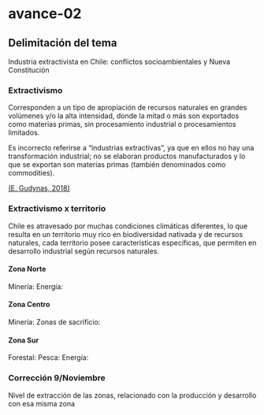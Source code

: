 # avance-02

## Delimitación del tema 
Industria extractivista en Chile: conflictos socioambientales y Nueva Constitución

### Extractivismo
Corresponden a un tipo de apropiación de recursos naturales en grandes volúmenes y/o la alta intensidad, donde la mitad o más son exportados como materias primas, sin procesamiento industrial o procesamientos limitados. 

Es incorrecto referirse a “industrias extractivas”, ya que en ellos no hay una transformación industrial; no se elaboran productos manufacturados y lo que se exportan son materias primas (también denominados como commodities). 

[(E. Gudynas, 2018)](http://gudynas.com/wp-content/uploads/GudynasExtractivismosConceptoViolenciasFuhem18.pdf)

### Extractivismo x territorio
Chile es atravesado por muchas condiciones climáticas diferentes, lo que resulta en un territorio muy rico en biodiversidad nativada y de recursos naturales, cada territorio posee características específicas, que permiten en desarrollo industrial según recursos naturales. 

#### Zona Norte
Minería:
Energía: 

#### Zona Centro
Minería:
Zonas de sacrificio:

#### Zona Sur
Forestal:
Pesca: 
Energía: 

### Corrección 9/Noviembre 
Nivel de extracción de las zonas, relacionado con la producción y desarrollo con esa misma zona 
           
